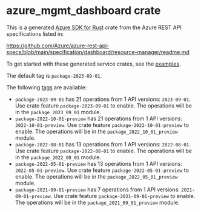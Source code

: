 # azure_mgmt_dashboard crate

This is a generated [Azure SDK for Rust](https://github.com/Azure/azure-sdk-for-rust) crate from the Azure REST API specifications listed in:

https://github.com/Azure/azure-rest-api-specs/blob/main/specification/dashboard/resource-manager/readme.md

To get started with these generated service crates, see the [examples](https://github.com/Azure/azure-sdk-for-rust/blob/main/services/README.md#examples).

The default tag is `package-2023-09-01`.

The following [tags](https://github.com/Azure/azure-sdk-for-rust/blob/main/services/tags.md) are available:

- `package-2023-09-01` has 21 operations from 1 API versions: `2023-09-01`. Use crate feature `package-2023-09-01` to enable. The operations will be in the `package_2023_09_01` module.
- `package-2022-10-01-preview` has 21 operations from 1 API versions: `2022-10-01-preview`. Use crate feature `package-2022-10-01-preview` to enable. The operations will be in the `package_2022_10_01_preview` module.
- `package-2022-08-01` has 13 operations from 1 API versions: `2022-08-01`. Use crate feature `package-2022-08-01` to enable. The operations will be in the `package_2022_08_01` module.
- `package-2022-05-01-preview` has 13 operations from 1 API versions: `2022-05-01-preview`. Use crate feature `package-2022-05-01-preview` to enable. The operations will be in the `package_2022_05_01_preview` module.
- `package-2021-09-01-preview` has 7 operations from 1 API versions: `2021-09-01-preview`. Use crate feature `package-2021-09-01-preview` to enable. The operations will be in the `package_2021_09_01_preview` module.